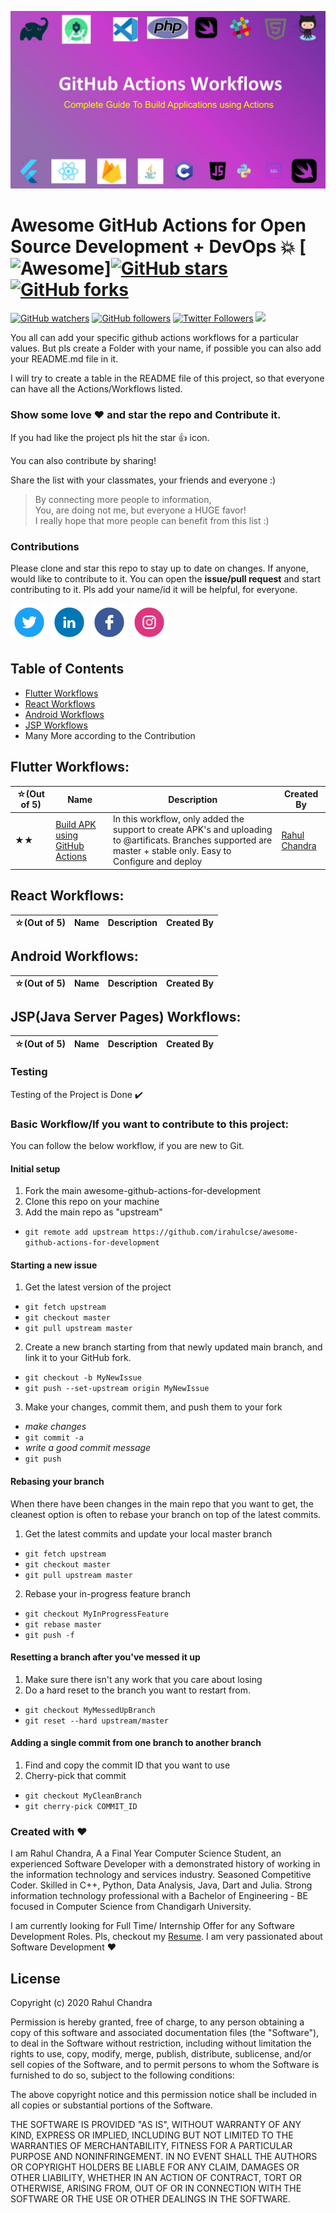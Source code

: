 ![Image](images/rovers2.jpg)
# Awesome GitHub Actions for Open Source Development + DevOps :boom: [![Awesome](https://cdn.rawgit.com/sindresorhus/awesome/d7305f38d29fed78fa85652e3a63e154dd8e8829/media/badge.svg)][![GitHub stars](https://img.shields.io/github/stars/irahulcse/awesome-github-actions-for-development.svg?style=social&label=Star)](https://github.com/irahulcse/awesome-github-actions-for-development) [![GitHub forks](https://img.shields.io/github/forks/irahulcse/awesome-github-actions-for-development.svg?style=social&label=Fork)](https://github.com/irahulcse/awesome-github-actions-for-development/fork)
[![GitHub watchers](https://img.shields.io/github/watchers/irahulcse/awesome-github-actions-for-development.svg?style=social&label=Watch)](https://github.com/irahulcse/awesome-github-actions-for-development)
[![GitHub followers](https://img.shields.io/github/followers/irahulcse.svg?style=social&label=Follow)](https://github.com/irahulcse/awesome-github-actions-for-development) [![Twitter Followers](https://img.shields.io/twitter/follow/1rahulchandra1.svg?style=social)](https://twitter.com/1rahulchandra1)
![](https://img.shields.io/github/repo-size/irahulcse/awesome-github-actions-for-development.svg?label=Repo%20size&style=flat-square)&nbsp;     


You all can add your specific github actions workflows for a particular values. But pls create a Folder with your name, if possible you can also add your README.md file in it.

I will try to create a table in the README file of this project, so that everyone can have all the Actions/Workflows listed.


### Show some love :heart: and star the repo and Contribute it.

If you had like the project pls hit the star :+1: icon.

You can also contribute by sharing!  

Share the list with your classmates, your friends and everyone :)

> By connecting more people to information,  
> You, are doing not me, but everyone a HUGE favor!  
> I really hope that more people can benefit from this list :)

### Contributions
Please clone and star this repo to stay up to date on changes. If anyone, would like to contribute to it. You can open the **issue/pull request** and start contributing to it. Pls add your name/id it will be helpful, for everyone.



<a href="https://twitter.com/1rahulchandra1"><img src="https://github.com/aritraroy/social-icons/blob/master/twitter-icon.png?raw=true" width="60"></a>
<a href="https://www.linkedin.com/in/rahul-chandra-a8371b11b/"><img src="https://github.com/aritraroy/social-icons/blob/master/linkedin-icon.png?raw=true" width="60"></a>
<a href="https://facebook.com"><img src="https://github.com/aritraroy/social-icons/blob/master/facebook-icon.png?raw=true" width="60"></a>
<a href="https://instagram.com/rahulchandra_99"><img src="https://github.com/aritraroy/social-icons/blob/master/instagram-icon.png?raw=true" width="60"></a>

## Table of Contents

* [Flutter Workflows](#flutter-workflows)
* [React Workflows](#React-workflows)
* [Android Workflows](#Android-workflows)
* [JSP Workflows](#JSP-workflows)
* Many More according to the Contribution




## Flutter Workflows:
| ☆(Out of 5) | Name | Description | Created By |
| --- | --- | --- | --- |
| ★★ | [Build APK using GitHub Actions](https://github.com/irahulcse/awesome-github-actions-for-development/tree/main/Flutter%20Workflows/workflows/Build%20Flutter%20APK%20(Rahul%20Chandra)/.github/workflows) | In this workflow, only added the support to create APK's and uploading to @artificats. Branches supported are master + stable only. Easy to Configure and deploy | [Rahul Chandra](https://github.com/irahulcse)


## React Workflows:
| ☆(Out of 5) | Name | Description | Created By |
| --- | --- | --- | --- |


## Android Workflows:
| ☆(Out of 5) | Name | Description | Created By |
| --- | --- | --- | --- |


## JSP(Java Server Pages) Workflows:
| ☆(Out of 5) | Name | Description | Created By |
| --- | --- | --- | --- |




### Testing

Testing of the Project is Done :heavy_check_mark:

### Basic Workflow/If you want to contribute to this project:
You can follow the below workflow, if you are new to Git. 

#### Initial setup
1. Fork the main awesome-github-actions-for-development
2. Clone this repo on your machine
3. Add the main repo as "upstream"
  * `git remote add upstream https://github.com/irahulcse/awesome-github-actions-for-development`

#### Starting a new issue
1. Get the latest version of the project
  * `git fetch upstream`
  * `git checkout master`
  * `git pull upstream master`

2. Create a new branch starting from that newly updated main branch, and link it to your GitHub fork.
  * `git checkout -b MyNewIssue`
  * `git push --set-upstream origin MyNewIssue`

3. Make your changes, commit them, and push them to your fork
  * *make changes*
  * `git commit -a`
  * *write a good commit message*
  * `git push`

#### Rebasing your branch
When there have been changes in the main repo that you want to get, the cleanest option is often to rebase your branch on top of the latest commits.

1. Get the latest commits and update your local master branch
  * `git fetch upstream`
  * `git checkout master`
  * `git pull upstream master`

2. Rebase your in-progress feature branch
  * `git checkout MyInProgressFeature`
  * `git rebase master`
  * `git push -f`

#### Resetting a branch after you've messed it up
1. Make sure there isn't any work that you care about losing
2. Do a hard reset to the branch you want to restart from.
  * `git checkout MyMessedUpBranch`
  * `git reset --hard upstream/master`

#### Adding a single commit from one branch to another branch
1. Find and copy the commit ID that you want to use
2. Cherry-pick that commit
  * `git checkout MyCleanBranch`
  * `git cherry-pick COMMIT_ID`

### Created with :heart:
I am Rahul Chandra, A a Final Year Computer Science Student, an experienced Software Developer with a demonstrated history of working in the information technology and services industry. Seasoned Competitive Coder. Skilled in C++, Python, Data Analysis, Java, Dart and Julia. Strong information technology professional with a Bachelor of Engineering - BE focused in Computer Science from Chandigarh University. 

I am currently looking for Full Time/ Internship Offer for any Software Development Roles. Pls, checkout my [Resume](https://drive.google.com/file/d/1BYZcHo9SGrI5h10fxFbtqPLz86ni_VnR/view?usp=sharing).  I am very passionated about Software Development :heart:

## License

Copyright (c) 2020 Rahul Chandra

Permission is hereby granted, free of charge, to any person obtaining a copy of this software and associated documentation files (the "Software"), to deal in the Software without restriction, including without limitation the rights to use, copy, modify, merge, publish, distribute, sublicense, and/or sell copies of the Software, and to permit persons to whom the Software is furnished to do so, subject to the following conditions:

The above copyright notice and this permission notice shall be included in all copies or substantial portions of the Software.

THE SOFTWARE IS PROVIDED "AS IS", WITHOUT WARRANTY OF ANY KIND, EXPRESS OR IMPLIED, INCLUDING BUT NOT LIMITED TO THE WARRANTIES OF MERCHANTABILITY, FITNESS FOR A PARTICULAR PURPOSE AND NONINFRINGEMENT. IN NO EVENT SHALL THE AUTHORS OR COPYRIGHT HOLDERS BE LIABLE FOR ANY CLAIM, DAMAGES OR OTHER LIABILITY, WHETHER IN AN ACTION OF CONTRACT, TORT OR OTHERWISE, ARISING FROM, OUT OF OR IN CONNECTION WITH THE SOFTWARE OR THE USE OR OTHER DEALINGS IN THE SOFTWARE.
